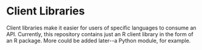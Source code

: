 # Client Libraries

Client libraries make it easier for users of specific languages to consume an API.  Currently, this repository contains just an R client library in the form of an R package.  More could be added later--a Python module, for example.
